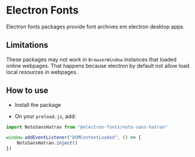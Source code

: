 # Electron Fonts

Electron fonts packages provide font archives em electron desktop apps.

## Limitations

These packages may not work in `BrowserWindow` instances that loaded online webpages. That happens because electron by default not allow load local resources in webpages.

## How to use

* Install the package

* On your `preload.js`, add:

```ts
import NotoSansHatran from "@electron-fonts/noto-sans-hatran"

window.addEventListener("DOMContentLoaded", () => {
    NotoSansHatran.inject()
})
```